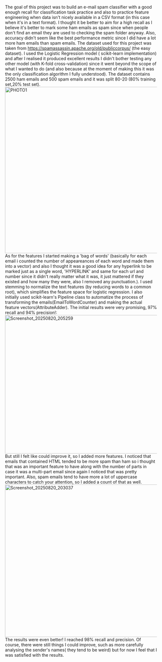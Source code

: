The goal of this project was to build an e-mail spam classifier with a good enough recall for classification task practice and also to practice feature engineering when data isn't nicely available in a CSV format (in this case when it's in a text format).
I thought it be better to aim for a high recall as I believe it's better to mark some ham emails as spam since when people don't find an email they are used to checking the spam folder anyway. Also, accuracy didn't seem like the best performance metric since I did have a lot more ham emails than spam emails.
The dataset used for this project was taken from https://spamassassin.apache.org/old/publiccorpus/ (the easy dataset).
I used the Logistic Regression model ( scikit-learn implementation) and after I realised it produced excellent results I didn't bother testing any other model (with K-fold cross-validation) since it went beyond the scope of what I wanted to do (and also because at the moment of making this it was the only classification algorithm I fully understood).
The dataset contains 2500 ham emails and 500 spam emails and it was split 80-20 (80% training set,20% test set). 
<img width="1327" height="549" alt="PHOTO1" src="https://github.com/user-attachments/assets/00e43b62-aa01-4a51-becf-ab943c2078d1" />
As for the features I started making a 'bag of words' (basically for each email i counted the number of appeareances of each word and made them into a vector) and also I thought it was a good idea for any hyperlink to be marked just as a single word, 'HYPERLINK' and same for each url and number since it didn't really matter what it was, it just mattered if they existed and how many they were, also I removed any punctuation.).
I used stemming to normalize the text features (by reducing words to a common root), which simplifies the feature space for logistic regression.
I also initially used scikit-learn's Pipeline class to automatize the process of transforming the emails(EmailToWordCounter) and making the actual feature vectors(AttributeAdder).
The initial results were very promising, 97% recall and 94% precision!:
<img width="1087" height="457" alt="Screenshot_20250820_205259" src="https://github.com/user-attachments/assets/5f8cb08a-1922-4524-bef7-879433df60aa" />
But still I felt like could improve it, so I added more features.
I noticed that emails that contained HTML tended to be more spam than ham so i thought that was an important feature to have along with the number of parts in case it was a multi-part email since again I noticed that was pretty important. Also, spam emails tend to have more a lot of uppercase characters to catch your attention, so I added a count of that as well.
<img width="1227" height="503" alt="Screenshot_20250820_203037" src="https://github.com/user-attachments/assets/0515e997-8b64-41ef-a6bd-6f4ce63544b7" />
The results were even better! I reached 98% recall and precision. 
Of course, there were still things I could improve, such as more carefully analysing the sender's names( they tend to be weird) but for now I feel that I was satisfied with the results.




  
  
